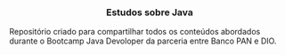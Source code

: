 <h3 align="center"> Estudos sobre Java </h3>


Repositório criado para compartilhar todos os conteúdos abordados durante o Bootcamp Java Devoloper da parceria entre Banco PAN e DIO.
